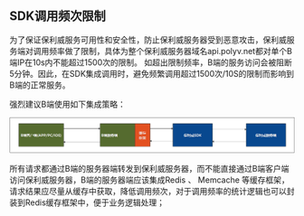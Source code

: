 ##  SDK调用频次限制

为了保证保利威服务可用性和安全性，防止保利威服务器受到恶意攻击，保利威服务端对调用频率做了限制，具体为整个保利威服务器域名api.polyv.net都对单个B端IP在10s内不能超过1500次的限制。 如超出限制频率，B端的服务访问会被阻断5分钟。因此，在SDK集成调用时，避免频繁调用超过1500次/10S的限制而影响到B端的正常服务。

强烈建议B端使用如下集成策略：

![image-20201023115838626](../img/image-20201023115838626.png)

所有请求都通过B端的服务器端转发到保利威服务器，而不能直接通过B端客户端访问保利威服务器，B端的服务器端应该集成Redis 、 Memcache 等缓存框架，请求结果应尽量从缓存中获取，降低调用频次，对于调用频率的统计逻辑也可以封装到Redis缓存框架中，便于业务逻辑处理；

 
